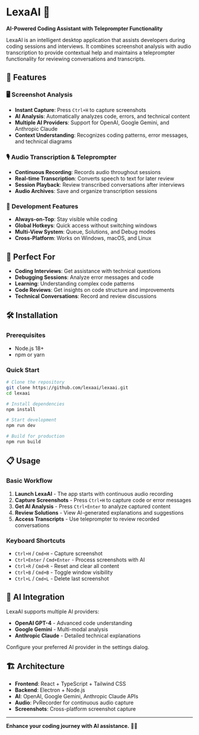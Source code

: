 # LexaAI 🤖

**AI-Powered Coding Assistant with Teleprompter Functionality**

LexaAI is an intelligent desktop application that assists developers during coding sessions and interviews. It combines screenshot analysis with audio transcription to provide contextual help and maintains a teleprompter functionality for reviewing conversations and transcripts.

## 🌟 Features

### 🖥️ **Screenshot Analysis**
- **Instant Capture**: Press `Ctrl+H` to capture screenshots
- **AI Analysis**: Automatically analyzes code, errors, and technical content
- **Multiple AI Providers**: Support for OpenAI, Google Gemini, and Anthropic Claude
- **Context Understanding**: Recognizes coding patterns, error messages, and technical diagrams

### 🎙️ **Audio Transcription & Teleprompter**
- **Continuous Recording**: Records audio throughout sessions
- **Real-time Transcription**: Converts speech to text for later review
- **Session Playback**: Review transcribed conversations after interviews
- **Audio Archives**: Save and organize transcription sessions

### 🔧 **Development Features**
- **Always-on-Top**: Stay visible while coding
- **Global Hotkeys**: Quick access without switching windows
- **Multi-View System**: Queue, Solutions, and Debug modes
- **Cross-Platform**: Works on Windows, macOS, and Linux

## 🎯 **Perfect For**

- **Coding Interviews**: Get assistance with technical questions
- **Debugging Sessions**: Analyze error messages and code
- **Learning**: Understanding complex code patterns
- **Code Reviews**: Get insights on code structure and improvements
- **Technical Conversations**: Record and review discussions

## 🛠️ **Installation**

### Prerequisites
- Node.js 18+ 
- npm or yarn

### Quick Start
```bash
# Clone the repository
git clone https://github.com/lexaai/lexaai.git
cd lexaai

# Install dependencies
npm install

# Start development
npm run dev

# Build for production
npm run build
```

## 📋 **Usage**

### Basic Workflow
1. **Launch LexaAI** - The app starts with continuous audio recording
2. **Capture Screenshots** - Press `Ctrl+H` to capture code or error messages
3. **Get AI Analysis** - Press `Ctrl+Enter` to analyze captured content
4. **Review Solutions** - View AI-generated explanations and suggestions
5. **Access Transcripts** - Use teleprompter to review recorded conversations

### Keyboard Shortcuts
- `Ctrl+H` / `Cmd+H` - Capture screenshot
- `Ctrl+Enter` / `Cmd+Enter` - Process screenshots with AI
- `Ctrl+R` / `Cmd+R` - Reset and clear all content
- `Ctrl+B` / `Cmd+B` - Toggle window visibility
- `Ctrl+L` / `Cmd+L` - Delete last screenshot

## 🧠 **AI Integration**

LexaAI supports multiple AI providers:
- **OpenAI GPT-4** - Advanced code understanding
- **Google Gemini** - Multi-modal analysis
- **Anthropic Claude** - Detailed technical explanations

Configure your preferred AI provider in the settings dialog.

## 🏗️ **Architecture**

- **Frontend**: React + TypeScript + Tailwind CSS
- **Backend**: Electron + Node.js
- **AI**: OpenAI, Google Gemini, Anthropic Claude APIs
- **Audio**: PvRecorder for continuous audio capture
- **Screenshots**: Cross-platform screenshot capture

---

**Enhance your coding journey with AI assistance.** 🤖✨